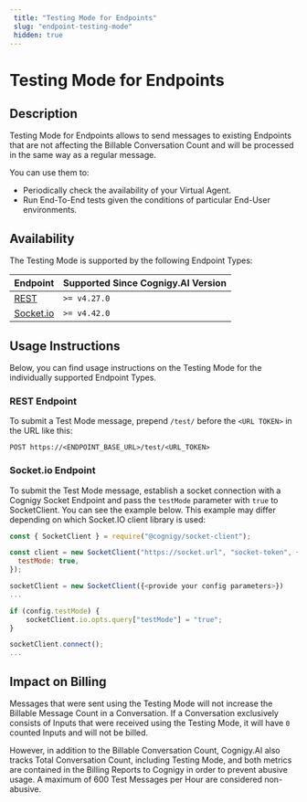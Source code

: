 ```yaml
---
 title: "Testing Mode for Endpoints" 
 slug: "endpoint-testing-mode" 
 hidden: true 
---
```


# Testing Mode for Endpoints

## Description

Testing Mode for Endpoints allows to send messages to existing Endpoints that are not affecting the Billable Conversation Count and will be processed in the same way as a regular message.

You can use them to:

- Periodically check the availability of your Virtual Agent.
- Run End-To-End tests given the conditions of particular End-User environments.

## Availability

The Testing Mode is supported by the following Endpoint Types:

| Endpoint | Supported Since Cognigy.AI Version |
| -- | -- |
| [REST](/ai/endpoints/rest) | `>= v4.27.0` |
| [Socket.io](/ai/endpoints/socketio) | `>= v4.42.0` |

## Usage Instructions

Below, you can find usage instructions on the Testing Mode for the individually supported Endpoint Types.

### REST Endpoint

To submit a Test Mode message, prepend `/test/` before the `<URL TOKEN>` in the URL like this:

```
POST https://<ENDPOINT_BASE_URL>/test/<URL_TOKEN>
```

### Socket.io Endpoint

To submit the Test Mode message, establish a socket connection with a Cognigy Socket Endpoint and pass the `testMode` parameter with `true` to SocketClient. You can see the example below. This example may differ depending on which Socket.IO client library is used:

```javascript
const { SocketClient } = require("@cognigy/socket-client");

const client = new SocketClient("https://socket.url", "socket-token", {
  testMode: true,
});

```

```javascript
socketClient = new SocketClient({<provide your config parameters>})
...

if (config.testMode) {
	socketClient.io.opts.query["testMode"] = "true";
}

socketClient.connect();
...
```
## Impact on Billing

Messages that were sent using the Testing Mode will not increase the Billable Message Count in a Conversation. 
If a Conversation exclusively consists of Inputs that were received using the Testing Mode, it will have `0` counted Inputs and will not be billed.

However, in addition to the Billable Conversation Count, Cognigy.AI also tracks Total Conversation Count, including Testing Mode, and both metrics are contained in the Billing Reports to Cognigy in order to prevent abusive usage. A maximum of 600 Test Messages per Hour are considered non-abusive.